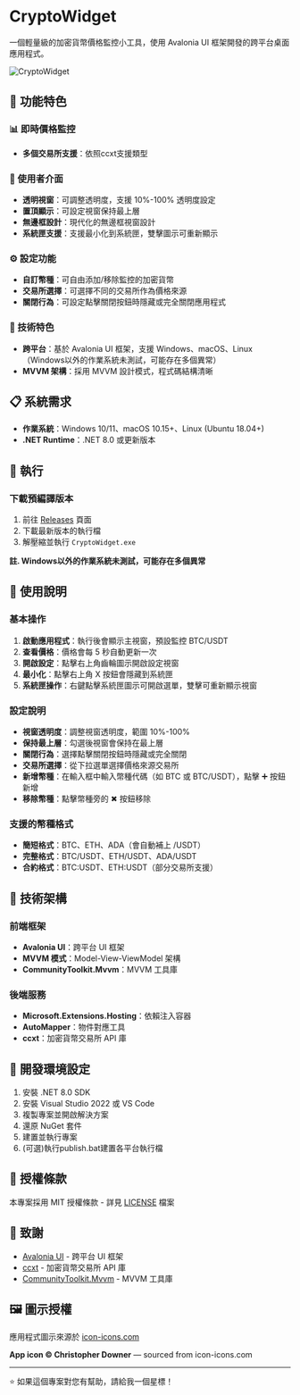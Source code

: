 # CryptoWidget

一個輕量級的加密貨幣價格監控小工具，使用 Avalonia UI 框架開發的跨平台桌面應用程式。

![CryptoWidget](Assets/cryptowidget-logo.ico)

## 🌟 功能特色

### 📊 即時價格監控
- **多個交易所支援**：依照ccxt支援類型

### 🎨 使用者介面
- **透明視窗**：可調整透明度，支援 10%-100% 透明度設定
- **置頂顯示**：可設定視窗保持最上層
- **無邊框設計**：現代化的無邊框視窗設計
- **系統匣支援**：支援最小化到系統匣，雙擊圖示可重新顯示

### ⚙️ 設定功能
- **自訂幣種**：可自由添加/移除監控的加密貨幣
- **交易所選擇**：可選擇不同的交易所作為價格來源
- **關閉行為**：可設定點擊關閉按鈕時隱藏或完全關閉應用程式

### 🔧 技術特色
- **跨平台**：基於 Avalonia UI 框架，支援 Windows、macOS、Linux（Windows以外的作業系統未測試，可能存在多個異常）
- **MVVM 架構**：採用 MVVM 設計模式，程式碼結構清晰

## 📋 系統需求

- **作業系統**：Windows 10/11、macOS 10.15+、Linux (Ubuntu 18.04+)
- **.NET Runtime**：.NET 8.0 或更新版本

## 🚀 執行

### 下載預編譯版本
1. 前往 [Releases](https://github.com/hawiliu/CryptoWidget/releases) 頁面
2. 下載最新版本的執行檔
3. 解壓縮並執行 `CryptoWidget.exe`

**註. Windows以外的作業系統未測試，可能存在多個異常**

## 📖 使用說明

### 基本操作
1. **啟動應用程式**：執行後會顯示主視窗，預設監控 BTC/USDT
2. **查看價格**：價格會每 5 秒自動更新一次
3. **開啟設定**：點擊右上角齒輪圖示開啟設定視窗
4. **最小化**：點擊右上角 X 按鈕會隱藏到系統匣
5. **系統匣操作**：右鍵點擊系統匣圖示可開啟選單，雙擊可重新顯示視窗

### 設定說明
- **視窗透明度**：調整視窗透明度，範圍 10%-100%
- **保持最上層**：勾選後視窗會保持在最上層
- **關閉行為**：選擇點擊關閉按鈕時隱藏或完全關閉
- **交易所選擇**：從下拉選單選擇價格來源交易所
- **新增幣種**：在輸入框中輸入幣種代碼（如 BTC 或 BTC/USDT），點擊 ➕ 按鈕新增
- **移除幣種**：點擊幣種旁的 ✖ 按鈕移除

### 支援的幣種格式
- **簡短格式**：BTC、ETH、ADA（會自動補上 /USDT）
- **完整格式**：BTC/USDT、ETH/USDT、ADA/USDT
- **合約格式**：BTC:USDT、ETH:USDT（部分交易所支援）

## 🔧 技術架構

### 前端框架
- **Avalonia UI**：跨平台 UI 框架
- **MVVM 模式**：Model-View-ViewModel 架構
- **CommunityToolkit.Mvvm**：MVVM 工具庫

### 後端服務
- **Microsoft.Extensions.Hosting**：依賴注入容器
- **AutoMapper**：物件對應工具
- **ccxt**：加密貨幣交易所 API 庫

## 🔧 開發環境設定
1. 安裝 .NET 8.0 SDK
2. 安裝 Visual Studio 2022 或 VS Code
3. 複製專案並開啟解決方案
4. 還原 NuGet 套件
5. 建置並執行專案
6. (可選)執行publish.bat建置各平台執行檔

## 📄 授權條款

本專案採用 MIT 授權條款 - 詳見 [LICENSE](LICENSE) 檔案

## 🙏 致謝

- [Avalonia UI](https://avaloniaui.net/) - 跨平台 UI 框架
- [ccxt](https://github.com/ccxt/ccxt) - 加密貨幣交易所 API 庫
- [CommunityToolkit.Mvvm](https://github.com/CommunityToolkit/dotnet) - MVVM 工具庫

## 🖼️ 圖示授權

應用程式圖示來源於 [icon-icons.com](https://icon-icons.com/icon/usd-crypto-cryptocurrency-cryptocurrencies-cash-money-bank-payment/95103)

**App icon © Christopher Downer** — sourced from icon-icons.com

---

⭐ 如果這個專案對您有幫助，請給我一個星標！ 